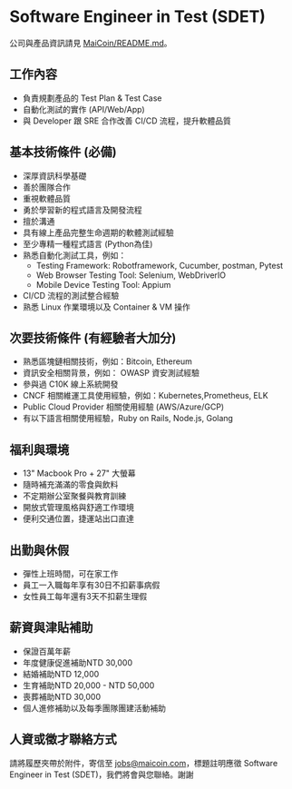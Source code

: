 # Software Engineer in Test (SDET)

公司與產品資訊請見 [MaiCoin/README.md](README.md)。

## 工作內容

* 負責規劃產品的 Test Plan & Test Case
* 自動化測試的實作 (API/Web/App)
* 與 Developer 跟 SRE 合作改善 CI/CD 流程，提升軟體品質

## 基本技術條件 (必備)

* 深厚資訊科學基礎
* 善於團隊合作
* 重視軟體品質
* 勇於學習新的程式語言及開發流程
* 擅於溝通
* 具有線上產品完整生命週期的軟體測試經驗
* 至少專精一種程式語言 (Python為佳)
* 熟悉自動化測試工具，例如：
  * Testing Framework: Robotframework, Cucumber, postman, Pytest
  * Web Browser Testing Tool: Selenium, WebDriverIO
  * Mobile Device Testing Tool: Appium
* CI/CD 流程的測試整合經驗
* 熟悉 Linux 作業環境以及 Container & VM 操作

## 次要技術條件 (有經驗者大加分)

* 熟悉區塊鏈相關技術，例如：Bitcoin, Ethereum
* 資訊安全相關背景，例如： OWASP 資安測試經驗
* 參與過 C10K 線上系統開發
* CNCF 相關維運工具使用經驗，例如：Kubernetes,Prometheus, ELK
* Public Cloud Provider 相關使用經驗 (AWS/Azure/GCP)
* 有以下語言相關使用經驗，Ruby on Rails, Node.js, Golang

## 福利與環境

* 13" Macbook Pro + 27" 大螢幕
* 隨時補充滿滿的零食與飲料
* 不定期辦公室聚餐與教育訓練
* 開放式管理風格與舒適工作環境
* 便利交通位置，捷運站出口直達

## 出勤與休假

* 彈性上班時間，可在家工作
* 員工一入職每年享有30日不扣薪事病假
* 女性員工每年還有3天不扣薪生理假

## 薪資與津貼補助

* 保證百萬年薪
* 年度健康促進補助NTD 30,000
* 結婚補助NTD 12,000
* 生育補助NTD 20,000 - NTD 50,000
* 喪葬補助NTD 30,000
* 個人進修補助以及每季團隊團建活動補助

## 人資或徵才聯絡方式

請將履歷夾帶於附件，寄信至 jobs@maicoin.com，標題註明應徵 Software Engineer in Test (SDET)，我們將會與您聯絡。謝謝

